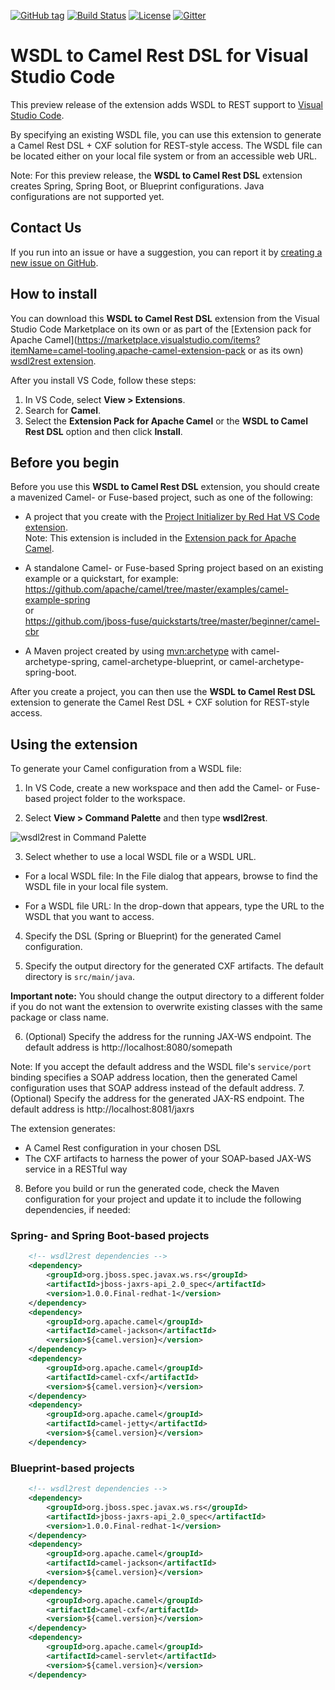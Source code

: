 [![GitHub tag](https://img.shields.io/github/tag/camel-tooling/vscode-wsdl2rest.svg?style=plastic)]()
[![Build Status](https://travis-ci.org/camel-tooling/vscode-wsdl2rest.svg?branch=master)](https://travis-ci.org/camel-tooling/vscode-wsdl2rest)
[![License](https://img.shields.io/badge/license-Apache%202-blue.svg)]()
[![Gitter](https://img.shields.io/gitter/room/camel-tooling/Lobby.js.svg)](https://gitter.im/camel-tooling/Lobby)

# WSDL to Camel Rest DSL for Visual Studio Code
This preview release of the extension adds WSDL to REST support to [Visual Studio Code](https://code.visualstudio.com/).

 By specifying an existing WSDL file, you can use this extension to generate a Camel Rest DSL + CXF solution for REST-style access. The WSDL file can be located either on your local file system or from an accessible web URL.

Note: For this preview release, the **WSDL to Camel Rest DSL** extension creates Spring, Spring Boot, or Blueprint configurations. Java configurations are not supported yet.

## Contact Us
If you run into an issue or have a suggestion, you can report it by [creating a new issue on GitHub](https://github.com/camel-tooling/vscode-wsdl2rest/issues).

## How to install
You can download this **WSDL to Camel Rest DSL** extension from the Visual Studio Code Marketplace on its own or as part of the [Extension pack for Apache Camel](https://marketplace.visualstudio.com/items?itemName=camel-tooling.apache-camel-extension-pack or as its own) [wsdl2rest extension](https://marketplace.visualstudio.com/items?itemName=camel-tooling.vscode-wsdl2rest).

After you install VS Code, follow these steps:
1. In VS Code, select **View > Extensions**.
2. Search for **Camel**.
3. Select the **Extension Pack for Apache Camel** or the **WSDL to Camel Rest DSL** option and then click **Install**.

## Before you begin
Before you use this **WSDL to Camel Rest DSL** extension, you should create a mavenized Camel- or Fuse-based project, such as one of the following:

* A project that you create with the [Project Initializer by Red Hat VS Code extension](https://marketplace.visualstudio.com/items?itemName=redhat.project-initializer).   
Note: This extension is included in the [Extension pack for Apache Camel](https://marketplace.visualstudio.com/items?itemName=camel-tooling.apache-camel-extension-pack).

* A standalone Camel- or Fuse-based Spring project based on an existing example or a quickstart, for example:  
https://github.com/apache/camel/tree/master/examples/camel-example-spring  
or  
https://github.com/jboss-fuse/quickstarts/tree/master/beginner/camel-cbr

* A Maven project created by using [mvn:archetype](http://camel.apache.org/camel-maven-archetypes.html) with camel-archetype-spring, camel-archetype-blueprint, or camel-archetype-spring-boot.

After you create a project, you can then use the **WSDL to Camel Rest DSL** extension to generate the Camel Rest DSL + CXF solution for REST-style access. 

## Using the extension
To generate your Camel configuration from a WSDL file:

1. In VS Code, create a new workspace and then add the Camel- or Fuse-based project folder to the workspace.

2. Select **View > Command Palette** and then type **wsdl2rest**.  
  
  ![wsdl2rest in Command Palette](./images/wsdl2rest-dropdown.png "wsdl2rest in Command Palette")

3. Select whether to use a local WSDL file or a WSDL URL.

  * For a local WSDL file: In the File dialog that appears, browse to find the WSDL file in your local file system.
  
  * For a WSDL file URL: In the drop-down that appears, type the URL to the WSDL that you want to access.

4. Specify the DSL (Spring or Blueprint) for the generated Camel configuration.  

5. Specify the output directory for the generated CXF artifacts. The default directory is `src/main/java`.  
  
  **Important note:** You should change the output directory to a different folder if you do not want the extension to overwrite  existing classes with the same package or class name.

6. (Optional) Specify the address for the running JAX-WS endpoint. The default address is http://localhost:8080/somepath  
  
  Note: If you accept the default address and the WSDL file's `service/port` binding specifies a SOAP address location, then the generated Camel configuration uses that SOAP address instead of the default address.
7. (Optional) Specify the address for the generated JAX-RS endpoint. The default address is http://localhost:8081/jaxrs  

  The extension generates:
  * A Camel Rest configuration in your chosen DSL
  * The CXF artifacts to harness the power of your SOAP-based JAX-WS service in a RESTful way


8. Before you build or run the generated code, check the Maven configuration for your project and update it to include the following dependencies, if needed:

### Spring- and Spring Boot-based projects

```xml
    <!-- wsdl2rest dependencies -->
    <dependency>
        <groupId>org.jboss.spec.javax.ws.rs</groupId>
        <artifactId>jboss-jaxrs-api_2.0_spec</artifactId>
        <version>1.0.0.Final-redhat-1</version>
    </dependency>
    <dependency>
        <groupId>org.apache.camel</groupId>
        <artifactId>camel-jackson</artifactId>
        <version>${camel.version}</version>
    </dependency>
    <dependency>
        <groupId>org.apache.camel</groupId>
        <artifactId>camel-cxf</artifactId>
        <version>${camel.version}</version>
    </dependency>
    <dependency>
        <groupId>org.apache.camel</groupId>
        <artifactId>camel-jetty</artifactId>
        <version>${camel.version}</version>
    </dependency>
```

### Blueprint-based projects

```xml
    <!-- wsdl2rest dependencies -->
    <dependency>
        <groupId>org.jboss.spec.javax.ws.rs</groupId>
        <artifactId>jboss-jaxrs-api_2.0_spec</artifactId>
        <version>1.0.0.Final-redhat-1</version>
    </dependency>
    <dependency>
        <groupId>org.apache.camel</groupId>
        <artifactId>camel-jackson</artifactId>
        <version>${camel.version}</version>
    </dependency>
    <dependency>
        <groupId>org.apache.camel</groupId>
        <artifactId>camel-cxf</artifactId>
        <version>${camel.version}</version>
    </dependency>
    <dependency>
        <groupId>org.apache.camel</groupId>
        <artifactId>camel-servlet</artifactId>
        <version>${camel.version}</version>
    </dependency>
```

